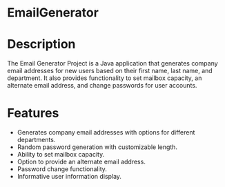 # EmailGenerator

# Description
The Email Generator Project is a Java application that generates company email addresses for new users based on their first name, last name, and department. It also provides functionality to set mailbox capacity, an alternate email address, and change passwords for user accounts.

# Features
- Generates company email addresses with options for different departments.
- Random password generation with customizable length.
- Ability to set mailbox capacity.
- Option to provide an alternate email address.
- Password change functionality.
- Informative user information display.
